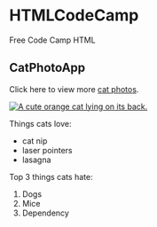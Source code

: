 # HTMLCodeCamp
Free Code Camp HTML
<!-- This is a HTML code tutorial from Freecodecamp.com
-->
<h2>CatPhotoApp</h2>
<main>
  <p>Click here to view more <a href="#">cat photos</a>.</p>

  <a href="#"><img src="https://bit.ly/fcc-relaxing-cat" alt="A cute orange cat lying on its back."></a>

  <p>Things cats love:</p>
  <ul>
    <li>cat nip</li>
    <li>laser pointers</li>
    <li>lasagna</li>
  </ul>
  <p>Top 3 things cats hate:</p>
<ol>
  <li>Dogs</li>
  <li>Mice</li>
  <li>Dependency</li>
  </ol>
</main>

